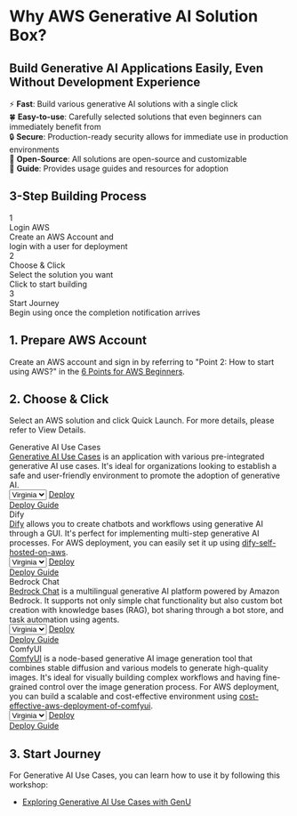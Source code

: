 # Why AWS Generative AI Solution Box?

## Build Generative AI Applications Easily, Even Without Development Experience

:zap: **Fast**: Build various generative AI solutions with a single click  
:four_leaf_clover: **Easy-to-use**: Carefully selected solutions that even beginners can immediately benefit from  
:lock: **Secure**: Production-ready security allows for immediate use in production environments  
:hammer: **Open-Source**: All solutions are open-source and customizable  
:book: **Guide**: Provides usage guides and resources for adoption  

## 3-Step Building Process

<div class="steps-container">
  <div class="step-card">
    <div class="step-number">1</div>
    <div class="step-title">Login AWS</div>
    <div class="step-description">Create an AWS Account and<br/>login with a user for deployment</div>
  </div>
  <div class="step-card">
    <div class="step-number">2</div>
    <div class="step-title">Choose & Click</div>
    <div class="step-description">Select the solution you want<br/>Click to start building</div>
  </div>
  <div class="step-card">
    <div class="step-number">3</div>
    <div class="step-title">Start Journey</div>
    <div class="step-description">Begin using once the completion notification arrives</div>
  </div>
</div>

## 1. Prepare AWS Account

Create an AWS account and sign in by referring to "Point 2: How to start using AWS?" in the [6 Points for AWS Beginners](https://aws.amazon.com/getting-started/fundamentals-core-concepts/).

## 2. Choose & Click

Select an AWS solution and click Quick Launch. For more details, please refer to View Details.

<div class="solution-card">
  <div class="solution-card__image">
    <!-- <img src="/assets/images/generative-ai-use-cases.png" alt="Generative AI Use Cases Screenshot"> -->
  </div>
  <div class="solution-card__content">
    <div class="solution-card__title">Generative AI Use Cases</div>
    <div class="solution-card__description">
      <a href="https://github.com/aws-samples/generative-ai-use-cases-jp" target="_blank">Generative AI Use Cases</a> is an application with various pre-integrated generative AI use cases. It's ideal for organizations looking to establish a safe and user-friendly environment to promote the adoption of generative AI.
    </div>
    <div class="solution-card__actions">
      <div class="deployment-container">
        <select class="region-selector">
          <option value="us-east-1">Virginia</option>
          <option value="us-west-2">Oregon</option>
          <option value="ap-northeast-1">Tokyo</option>
          <option value="ap-northeast-3">Osaka</option>
        </select>
        <a href="https://us-east-1.console.aws.amazon.com/cloudformation/home#/stacks/create/review?stackName=GenUDeploymentStack&templateURL=https://aws-ml-jp.s3.ap-northeast-1.amazonaws.com/asset-deployments/GenUDeploymentStack.yaml" class="deployment-button md-button" target="_blank">
          <i class="fa-solid fa-rocket"></i> Deploy
        </a>
      </div>
      <a href="solutions/generative-ai-use-cases/" class="detail-button">
        <i class="fa-solid fa-file-lines"></i>
        Deploy Guide
      </a>
    </div>
  </div>
</div>

<div class="solution-card">
  <div class="solution-card__image">
    <!-- <img src="/assets/images/dify.png" alt="Dify Screenshot"> -->
  </div>
  <div class="solution-card__content">
    <div class="solution-card__title">Dify</div>
    <div class="solution-card__description">
      <a href="https://dify.ai" target="_blank">Dify</a> allows you to create chatbots and workflows using generative AI through a GUI. It's perfect for implementing multi-step generative AI processes. For AWS deployment, you can easily set it up using <a href="https://github.com/aws-samples/dify-self-hosted-on-aws" target="_blank">dify-self-hosted-on-aws</a>.
    </div>
    <div class="solution-card__actions">
      <div class="deployment-container">
        <select class="region-selector">
          <option value="us-east-1">Virginia</option>
          <option value="us-west-2">Oregon</option>
          <option value="ap-northeast-1">Tokyo</option>
          <option value="ap-northeast-3">Osaka</option>
        </select>
        <a href="https://us-east-1.console.aws.amazon.com/cloudformation/home#/stacks/create/review?stackName=DifyDeploymentStack&templateURL=https://aws-ml-jp.s3.ap-northeast-1.amazonaws.com/asset-deployments/DifyDeploymentStack.yaml" class="deployment-button md-button" target="_blank">
          <i class="fa-solid fa-rocket"></i> Deploy
        </a>
      </div>
      <a href="solutions/dify/" class="detail-button">
        <i class="fa-solid fa-file-lines"></i>
        Deploy Guide
      </a>
    </div>
  </div>
</div>

<div class="solution-card">
  <div class="solution-card__image">
    <!-- <img src="/assets/images/bedrock-chat.png" alt="Bedrock Chat Screenshot"> -->
  </div>
  <div class="solution-card__content">
    <div class="solution-card__title">Bedrock Chat</div>
    <div class="solution-card__description">
      <a href="https://github.com/aws-samples/bedrock-chat" target="_blank">Bedrock Chat</a> is a multilingual generative AI platform powered by Amazon Bedrock. It supports not only simple chat functionality but also custom bot creation with knowledge bases (RAG), bot sharing through a bot store, and task automation using agents.
    </div>
    <div class="solution-card__actions">
      <div class="deployment-container">
        <select class="region-selector">
          <option value="us-east-1">Virginia</option>
          <option value="us-west-2">Oregon</option>
          <option value="ap-northeast-1">Tokyo</option>
          <option value="ap-northeast-3">Osaka</option>
        </select>
        <a href="https://us-east-1.console.aws.amazon.com/cloudformation/home#/stacks/create/review?stackName=BrChatDeploymentStack&templateURL=https://aws-ml-jp.s3.ap-northeast-1.amazonaws.com/asset-deployments/BrChatDeploymentStack.yaml" class="deployment-button md-button" target="_blank">
          <i class="fa-solid fa-rocket"></i> Deploy
        </a>
      </div>
      <a href="solutions/brchat/" class="detail-button">
        <i class="fa-solid fa-file-lines"></i>
        Deploy Guide
      </a>
    </div>
  </div>
</div>

<div class="solution-card">
  <div class="solution-card__image">
    <!-- <img src="/assets/images/comfyui.png" alt="ComfyUI Screenshot"> -->
  </div>
  <div class="solution-card__content">
    <div class="solution-card__title">ComfyUI</div>
    <div class="solution-card__description">
      <a href="https://github.com/comfyanonymous/ComfyUI" target="_blank">ComfyUI</a> is a node-based generative AI image generation tool that combines stable diffusion and various models to generate high-quality images. It's ideal for visually building complex workflows and having fine-grained control over the image generation process. For AWS deployment, you can build a scalable and cost-effective environment using <a href="https://github.com/aws-samples/cost-effective-aws-deployment-of-comfyui" target="_blank">cost-effective-aws-deployment-of-comfyui</a>.
    </div>
    <div class="solution-card__actions">
      <div class="deployment-container">
        <select class="region-selector">
          <option value="us-east-1">Virginia</option>
          <option value="us-west-2">Oregon</option>
          <option value="ap-northeast-1">Tokyo</option>
          <option value="ap-northeast-3">Osaka</option>
        </select>
        <a href="https://us-east-1.console.aws.amazon.com/cloudformation/home#/stacks/create/review?stackName=ComfyUIDeploymentStack&templateURL=https://aws-ml-jp.s3.ap-northeast-1.amazonaws.com/asset-deployments/ComfyUIDeploymentStack.yaml" class="deployment-button md-button" target="_blank">
          <i class="fa-solid fa-rocket"></i> Deploy
        </a>
      </div>
      <a href="solutions/comfyui/" class="detail-button">
        <i class="fa-solid fa-file-lines"></i>
        Deploy Guide
      </a>
    </div>
  </div>
</div>

## 3. Start Journey

For Generative AI Use Cases, you can learn how to use it by following this workshop:

* [Exploring Generative AI Use Cases with GenU](https://catalog.us-east-1.prod.workshops.aws/workshops/58088ef5-d47c-441d-ae65-e44ff1d6a92b/en-US)
